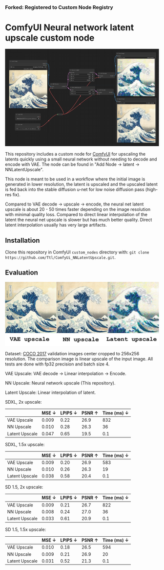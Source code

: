 ### Forked: Registered to Custom Node Registry

# ComfyUI Neural network latent upscale custom node

![Example 1](./examples/sdxl_kanagawa_512x512.png)

This repository includes a custom node for
[ComfyUI](https://github.com/comfyanonymous/ComfyUI) for upscaling the latents
quickly using a small neural network without needing to decode and encode with
VAE. The node can be found in "Add Node -> latent -> NNLatentUpscale".

This node is meant to be used in a workflow where the initial image is
generated in lower resolution, the latent is upscaled and the upscaled latent is
fed back into the stable diffusion u-net for low noise diffusion pass (high-res
fix).

Compared to VAE decode -> upscale -> encode, the neural net latent upscale is
about 20 - 50 times faster depending on the image resolution with minimal
quality loss. Compared to direct linear interpolation of the latent the neural
net upscale is slower but has much better quality. Direct latent interpolation
usually has very large artifacts.

## Installation

Clone this repository in ComfyUI `custom_nodes` directory with: `git clone https://github.com/Ttl/ComfyUi_NNLatentUpscale.git`.

## Evaluation

![Example 2](./examples/upscale.jpg)

Dataset: [COCO 2017](https://cocodataset.org.org) validation images center
cropped to 256x256 resolution. The comparison image is linear upscale of the
input image. All tests are done with fp32 precision and batch size 4.


VAE Upscale: VAE decode -> Linear interpolation -> Encode.

NN Upscale: Neural network upscale (This repository).

Latent Upscale: Linear interpolation of latent.

SDXL, 2x upscale:

|                      | MSE ↓  | LPIPS ↓ | PSNR ↑ | Time (ms) ↓ |
|----------------------|--------|---------|--------|-------------|
| VAE Upscale          | 0.009 | 0.22    | 26.9   | 832         |
| NN Upscale           | 0.010 | 0.28    | 26.3   | 36          |
| Latent Upscale       | 0.047 | 0.65    | 19.5   | 0.1         |

SDXL, 1.5x upscale:

|                      | MSE ↓  | LPIPS ↓ | PSNR ↑ | Time (ms) ↓ |
|----------------------|--------|---------|--------|-------------|
| VAE Upscale          | 0.009 | 0.20    | 26.9   | 583         |
| NN Upscale           | 0.010 | 0.26    | 26.3   | 19          |
| Latent Upscale       | 0.038 | 0.58    | 20.4   | 0.1         |

SD 1.5, 2x upscale:

|                      | MSE ↓ | LPIPS ↓ | PSNR ↑ | Time (ms) ↓ |
|----------------------|-------|---------|--------|-------------|
| VAE Upscale          | 0.009 | 0.21    | 26.7   | 822         |
| NN Upscale           | 0.008 | 0.24    | 27.0   | 36          |
| Latent Upscale       | 0.033 | 0.61    | 20.9   | 0.1         |

SD 1.5, 1.5x upscale:

|                      | MSE ↓ | LPIPS ↓ | PSNR ↑ | Time (ms) ↓ |
|----------------------|-------|---------|--------|-------------|
| VAE Upscale          | 0.010 | 0.18    | 26.5   | 594         |
| NN Upscale           | 0.009 | 0.21    | 26.9   | 20          |
| Latent Upscale       | 0.031 | 0.52    | 21.3   | 0.1         |
